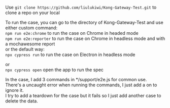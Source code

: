 Use  ```git clone https://github.com/liulukiwi/Kong-Gateway-Test.git``` to clone a repo on your local  

To run the case, you can go to the directory of Kong-Gateway-Test and use either custom command:  
```npm run e2e:chrome``` to run the case on Chrome in headed mode  
```npm run e2e:reporter``` to run the case on Chrome in headless mode and with a mochawesome report  
or the default way:  
```npx cypress run```  to run the case on Electron in headless mode

or  
```npx cypress open``` open the app to run the spec


In the case, I add 3 commands in */support/e2e.js for common use.  
There's a uncaught error when running the commands, I just add a on to ignore it.  
I try to add a teardown for the case but it fails so I just add another case to delete the data.
